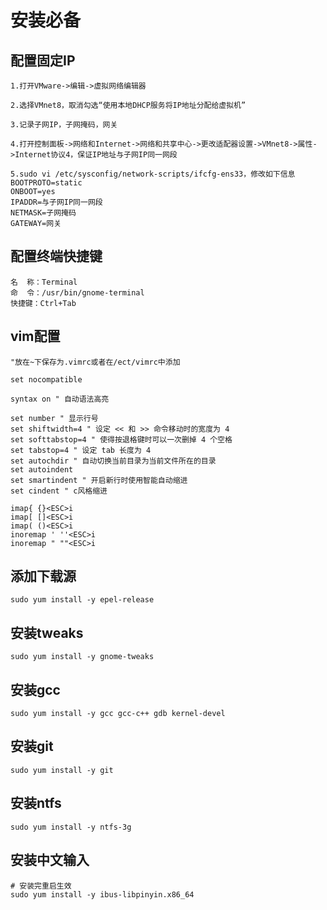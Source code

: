 # 安装必备

## 配置固定IP

    1.打开VMware->编辑->虚拟网络编辑器

    2.选择VMnet8，取消勾选“使用本地DHCP服务将IP地址分配给虚拟机”

    3.记录子网IP，子网掩码，网关

    4.打开控制面板->网络和Internet->网络和共享中心->更改适配器设置->VMnet8->属性->Internet协议4，保证IP地址与子网IP同一网段

    5.sudo vi /etc/sysconfig/network-scripts/ifcfg-ens33，修改如下信息
    BOOTPROTO=static
    ONBOOT=yes
    IPADDR=与子网IP同一网段
    NETMASK=子网掩码
    GATEWAY=网关

## 配置终端快捷键

    名  称：Terminal
    命  令：/usr/bin/gnome-terminal
    快捷键：Ctrl+Tab

## vim配置

    "放在~下保存为.vimrc或者在/ect/vimrc中添加

    set nocompatible

    syntax on " 自动语法高亮

    set number " 显示行号
    set shiftwidth=4 " 设定 << 和 >> 命令移动时的宽度为 4
    set softtabstop=4 " 使得按退格键时可以一次删掉 4 个空格
    set tabstop=4 " 设定 tab 长度为 4
    set autochdir " 自动切换当前目录为当前文件所在的目录
    set autoindent
    set smartindent " 开启新行时使用智能自动缩进
    set cindent " c风格缩进

    imap{ {}<ESC>i
    imap[ []<ESC>i
    imap( ()<ESC>i
    inoremap ' ''<ESC>i
    inoremap " ""<ESC>i

## 添加下载源

    sudo yum install -y epel-release

## 安装tweaks

    sudo yum install -y gnome-tweaks

## 安装gcc

    sudo yum install -y gcc gcc-c++ gdb kernel-devel

## 安装git

    sudo yum install -y git

## 安装ntfs

    sudo yum install -y ntfs-3g

## 安装中文输入

    # 安装完重启生效
    sudo yum install -y ibus-libpinyin.x86_64
